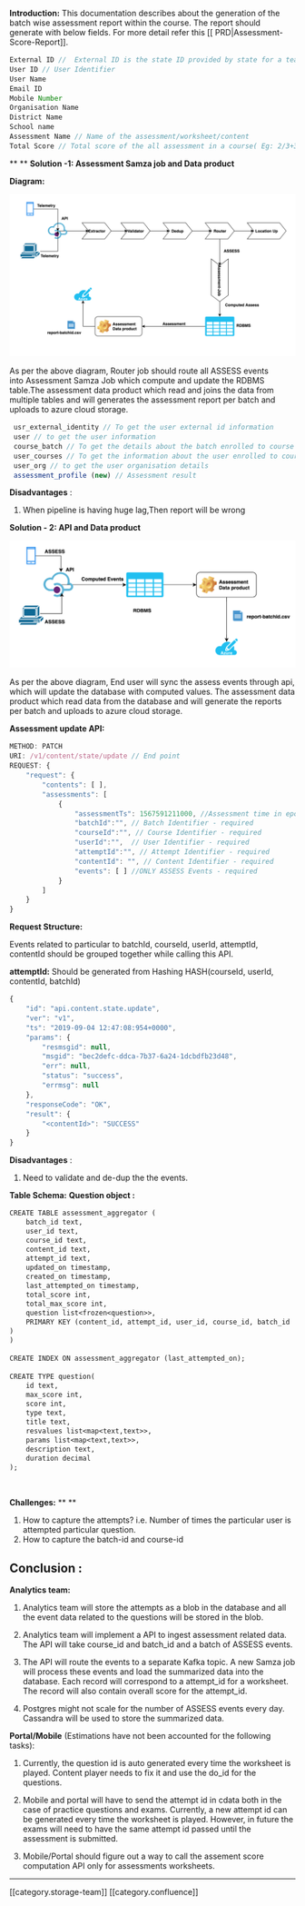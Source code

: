  **Introduction:** This documentation describes about the generation of the batch wise assessment report within the course. The report should generate with below fields. For more detail refer this [[ PRD|Assessment-Score-Report]].




```js
External ID //  External ID is the state ID provided by state for a teacher
User ID // User Identifier
User Name 
Email ID
Mobile Number
Organisation Name
District Name
School name 
Assessment Name // Name of the assessment/worksheet/content 
Total Score // Total score of the all assessment in a course( Eg: 2/3+3/4+2/3=7/10 )
```
 ** **  **Solution -1: Assessment Samza job and Data product** 

 **Diagram:** 

![](images/storage/Screenshot%202019-08-26%20at%206.01.37%20PM.png)



As per the above diagram, Router job should route all ASSESS events into Assessment Samza Job which compute and update the RDBMS table.The assessment data product which read and joins the data from multiple tables and will generates the assessment report per batch and uploads to azure cloud storage.




```js
 usr_external_identity // To get the user external id information
 user // to get the user information
 course_batch // To get the details about the batch enrolled to course
 user_courses // To get the information about the user enrolled to courses
 user_org // to get the user organisation details
 assessment_profile (new) // Assessment result
```


 **Disadvantages** :


1. When pipeline is having huge lag,Then report will be wrong   

 **Solution - 2: API and Data product** 

![](images/storage/Screenshot%202019-08-27%20at%2011.31.56%20AM.png)



As per the above diagram, End user will sync the assess events through api, which will update the database with computed values. The assessment data product which read data from the database and will generate the reports per batch and uploads to azure cloud storage.



 **Assessment update API:** 


```js
METHOD: PATCH 
URI: /v1/content/state/update // End point
REQUEST: {
    "request": {
        "contents": [ ],
        "assessments": [
            {
 				"assessmentTs": 1567591211000, //Assessment time in epoch
                "batchId":"", // Batch Identifier - required
				"courseId":"", // Course Identifier - required
	  			"userId":"",  // User Identifier - required
	  			"attemptId":"", // Attempt Identifier - required
	  			"contentId": "", // Content Identifier - required
                "events": [ ] //ONLY ASSESS Events - required
            }
        ]
    }
}
```


 **Request Structure:** 

Events related to particular to batchId, courseId, userId, attemptId, contentId should be grouped together while calling this API.

 **attemptId:**  Should be generated from Hashing HASH(courseId, userId, contentId, batchId)




```js
{
    "id": "api.content.state.update",
    "ver": "v1",
    "ts": "2019-09-04 12:47:08:954+0000",
    "params": {
        "resmsgid": null,
        "msgid": "bec2defc-ddca-7b37-6a24-1dcbdfb23d48",
        "err": null,
        "status": "success",
        "errmsg": null
    },
    "responseCode": "OK",
    "result": {
        "<contentId>": "SUCCESS"
    }
}
```




 **Disadvantages** :


1. Need to validate and de-dup the the events.

 **Table Schema:**  **Question object :** 


```
CREATE TABLE assessment_aggregator (
    batch_id text,
    user_id text,
    course_id text,
    content_id text,
    attempt_id text,
    updated_on timestamp,
    created_on timestamp,
    last_attempted_on timestamp,
    total_score int,
    total_max_score int,
    question list<frozen<question>>,
    PRIMARY KEY (content_id, attempt_id, user_id, course_id, batch_id )
)

CREATE INDEX ON assessment_aggregator (last_attempted_on);

CREATE TYPE question(
    id text,
    max_score int,
    score int,
    type text,
    title text,
    resvalues list<map<text,text>>,
    params list<map<text,text>>,
    description text,
    duration decimal
);



```


 **Challenges:**  ** ** 


1. How to capture the attempts? i.e. Number of times the particular user is attempted particular question. 
1. How to capture the batch-id and course-id






##  **Conclusion** :
 **Analytics team:** 

1. Analytics team will store the attempts as a blob in the database and all the event data related to the questions will be stored in the blob.

2. Analytics team will implement a API to ingest assessment related data. The API will take course_id and batch_id and a batch of ASSESS events.

3. The API will route the events to a separate Kafka topic. A new Samza job will process these events and load the summarized data into the database. Each record will correspond to a attempt_id for a worksheet. The record will also contain overall score for the attempt_id.

4. Postgres might not scale for the number of ASSESS events every day. Cassandra will be used to store the summarized data.

 **Portal/Mobile**  (Estimations have not been accounted for the following tasks):

1. Currently, the question id is auto generated every time the worksheet is played. Content player needs to fix it and use the do_id for the questions.

2. Mobile and portal will have to send the attempt id in cdata both in the case of practice questions and exams. Currently, a new attempt id can be generated every time the worksheet is played. However, in future the exams will need to have the same attempt id passed until the assessment is submitted.

3. Mobile/Portal should figure out a way to call the assement score computation API only for assessments worksheets.















*****

[[category.storage-team]] 
[[category.confluence]] 
